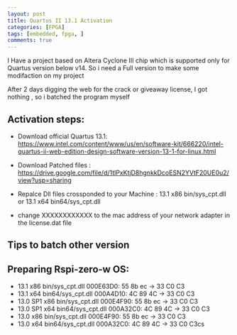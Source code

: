 ```yaml
---
layout: post
title: Quartus II 13.1 Activation 
categories: [FPGA]
tags: [embedded, fpga, ]
comments: true
---
```


I Have a project based on Altera Cyclone III chip which is supported only for Quartus version below v14.
So i need a Full version to make some modifaction on my project 

After 2 days digging the web for the crack or giveaway license, 
I got nothing , so i batched the program myself 

## Activation steps:
  - Download official Quartus 13.1:
			https://www.intel.com/content/www/us/en/software-kit/666220/intel-quartus-ii-web-edition-design-software-version-13-1-for-linux.html
  
  - Download Patched files  : 
			https://drive.google.com/file/d/1tlPxKtjD8hgnkkDcoESN2YVtF20UE0u2/view?usp=sharing
  - Repalce Dll files crossponded to your Machine  : 13.1 x86 bin/sys_cpt.dll or 13.1 x64 bin64/sys_cpt.dll 
  - change XXXXXXXXXXXX to the mac address of your network adapter in the license.dat file 
  
  
## Tips to batch other version 
## Preparing Rspi-zero-w OS:
  - 13.1 x86 bin/sys_cpt.dll 000E63D0: 55 8b ec -> 33 C0 C3
  - 13.1 x64 bin64/sys_cpt.dll 000A4D10: 4C 89 4C -> 33 C0 C3
  -	13.0 SP1 x86 bin/sys_cpt.dll 000E4F90: 55 8b ec -> 33 C0 C3
  - 13.0 SP1 x64 bin64/sys_cpt.dll 000A32C0: 4C 89 4C -> 33 C0 C3
  - 13.0 x86 bin/sys_cpt.dll 000E4F90: 55 8b ec -> 33 C0 C3
  - 13.0 x64 bin64/sys_cpt.dll 000A32C0: 4C 89 4C -> 33 C0 C3cs
 